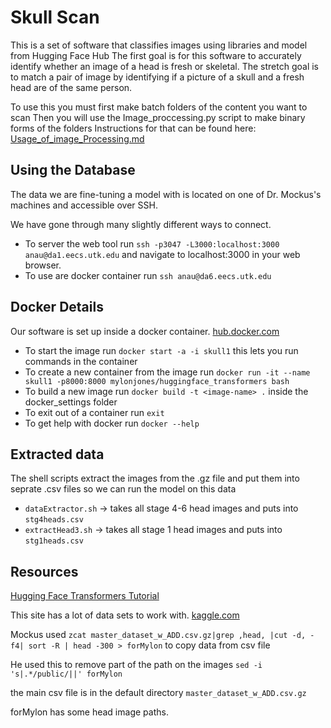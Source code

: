 # Skull Scan
This is a set of software that classifies images using libraries and model from Hugging Face Hub
The first goal is for this software to accurately identify whether an image of a head is fresh or skeletal.
The stretch goal is to match a pair of image by identifying if a picture of a skull and a fresh head are of the same person.

To use this you must first make batch folders of the content you want to scan
Then you will use the Image_proccessing.py script to make binary forms of the folders
Instructions for that can be found here: [Usage_of_image_Processing.md](/Usage_of_image_processing.md)

## Using the Database

The data we are fine-tuning a model with is located on one of Dr. Mockus's machines and accessible over SSH.

We have gone through many slightly different ways to connect.
* To server the web tool run `ssh -p3047 -L3000:localhost:3000 anau@da1.eecs.utk.edu` and navigate to localhost:3000 in your web browser.
* To use are docker container run `ssh anau@da6.eecs.utk.edu`

## Docker Details
Our software is set up inside a docker container. [hub.docker.com](https://hub.docker.com/repository/docker/mylonjones/huggingface_transformers/general)

* To start the image run `docker start -a -i skull1` this lets you run commands in the container
* To create a new container from the image run `docker run -it --name skull1 -p8000:8000 mylonjones/huggingface_transformers bash`
* To build a new image run `docker build -t <image-name> .` inside the docker_settings folder
* To exit out of a container run `exit`
* To get help with docker run `docker --help`

## Extracted data 
The shell scripts extract the images from the .gz file and put them into seprate .csv files so we can run the model on this data
- `dataExtractor.sh` -> takes all stage 4-6 head images and puts into `stg4heads.csv`
- `extractHead3.sh` -> takes all stage 1 head images and puts into `stg1heads.csv`

## Resources

[Hugging Face Transformers Tutorial](https://huggingface.co/learn/nlp-course/chapter1/1)

This site has a lot of data sets to work with.
[kaggle.com](https://www.kaggle.com/datasets/aladdinpersson/flickr8kimagescaptions)

Mockus used `zcat master_dataset_w_ADD.csv.gz|grep ,head, |cut -d, -f4| sort -R | head -300 > forMylon`
to copy data from csv file

He used this to remove part of the path on the images
`sed -i 's|.*/public/||' forMylon`

the main csv file is in the default directory
`master_dataset_w_ADD.csv.gz`

forMylon has some head image paths.


